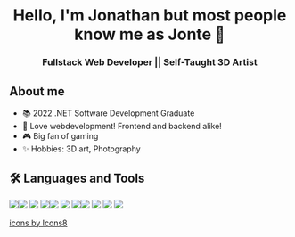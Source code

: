 <h1 align="center">Hello, I'm Jonathan but most people know me as Jonte 👋 </h1>
<h3 align="center"> Fullstack Web Developer || Self-Taught 3D Artist </h3>

## About me
* 📚 2022 .NET Software Development Graduate
* 💚 Love webdevelopment! Frontend and backend alike!
* 🎮 Big fan of gaming
* ✨ Hobbies: 3D art, Photography

## 🛠️ Languages and Tools
<img src="https://img.icons8.com/color/48/000000/python--v1.png"/><img src="https://img.icons8.com/color/48/000000/javascript--v2.png"/> <img src="https://img.icons8.com/color/48/000000/html-5--v1.png"/>
<img src="https://img.icons8.com/color/48/000000/css3.png"/><img src="https://img.icons8.com/color/48/000000/sass.png"/> <img src="https://img.icons8.com/color/48/000000/git.png"/>
<img src="https://img.icons8.com/color/48/000000/vue-js.png"/><img src="https://img.icons8.com/color/48/000000/figma--v1.png"/>
<img src="https://img.icons8.com/color/48/000000/c-sharp-logo.png"/>
<img src="https://img.icons8.com/color/48/000000/c-sharp-logo.png"/>
<img src="https://img.icons8.com/color/452/c-plus-plus-logo.png"/>

<a href="https://icons8.com">icons by Icons8</a>
